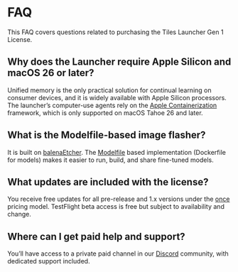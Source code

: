 # FAQ  
This FAQ covers questions related to purchasing the Tiles Launcher Gen 1 License.

## Why does the Launcher require Apple Silicon and macOS 26 or later?  
Unified memory is the only practical solution for continual learning on consumer devices, and it is widely available with Apple Silicon processors. The launcher’s computer-use agents rely on the [Apple Containerization](https://github.com/apple/containerization) framework, which is only supported on macOS Tahoe 26 and later.  

## What is the Modelfile-based image flasher?  
It is built on [balenaEtcher](https://etcher.balena.io/). The [Modelfile](https://ollama.readthedocs.io/en/modelfile/) based implementation (Dockerfile for models) makes it easier to run, build, and share fine-tuned models.  

## What updates are included with the license?  
You receive free updates for all pre-release and 1.x versions under the [once](https://once.com/) pricing model. TestFlight beta access is free but subject to availability and change.

## Where can I get paid help and support?  
You’ll have access to a private paid channel in our [Discord](https://discord.gg/SJWpz4Ugsm) community, with dedicated support included.

